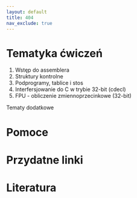 ```yaml
---
layout: default
title: 404
nav_exclude: true
---
```


Tematyka ćwiczeń
================

1. Wstęp do assemblera
2. Struktury kontrolne
3. Podprogramy, tablice i stos
4. Interfersjowanie do C w trybie 32-bit (cdecl)
5. FPU - obliczenie zmiennoprzecinkowe (32-bit)

Tematy dodatkowe

Pomoce
========

Przydatne linki
===============


Literatura
==========
